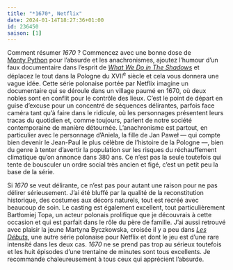 ```yaml
---
title: "*1670*, Netflix"
date: 2024-01-14T18:27:36+01:00
id: 236450 
saison: [1]
---
```



Comment résumer *1670* ? Commencez avec une bonne dose de [Monty Python](https://voiretmanger.fr/createur/monty-python/) pour l’absurde et les anachronismes, ajoutez l’humour d’un faux documentaire dans l’esprit de [*What We Do in The Shadows*](https://nicolasfurno.fr/serie/what-we-do-shadows-fx-saison-4-5/) et déplacez le tout dans la Pologne du XVII<sup>e</sup> siècle et cela vous donnera une vague idée. Cette série polonaise portée par Netflix imagine un documentaire qui se déroule dans un village paumé en 1670, où deux nobles sont en conflit pour le contrôle des lieux. C’est le point de départ en guise d’excuse pour un concentré de séquences délirantes, parfois face caméra tant qu’à faire dans le ridicule, où les personnages présentent leurs tracas du quotidien et, comme toujours, parlent de notre société contemporaine de manière détournée. L’anachronisme est partout, en particulier avec le personnage d’Aniela, la fille de Jan Paweł — qui compte bien devenir le Jean-Paul le plus célèbre de l’histoire de la Pologne —, bien du genre à tenter d’avertir la population sur les risques du réchauffement climatique qu’on annonce dans 380 ans. Ce n’est pas la seule toutefois qui tente de bousculer un ordre social très ancien et figé, c’est un petit peu la base de la série.

Si *1670* se veut délirante, ce n’est pas pour autant une raison pour ne pas délirer sérieusement. J’ai été bluffé par la qualité de la reconstitution historique, des costumes aux décors naturels, tout est recréé avec beaucoup de soin. Le casting est également excellent, tout particulièrement Bartłomiej Topa, un acteur polonais prolifique que je découvrais à cette occasion et qui est parfait dans le rôle du père de famille. J’ai aussi retrouvé avec plaisir la jeune Martyna Byczkowska, croisée il y a peu dans [*Les Débuts*](https://nicolasfurno.fr/serie/debuts-netflix/), une autre série polonaise pour Netflix et dont le jeu est d’une rare intensité dans les deux cas. *1670* ne se prend pas trop au sérieux toutefois et les huit épisodes d’une trentaine de minutes sont tous excellents. Je recommande chaleureusement à tous ceux qui apprécient l’absurde.
